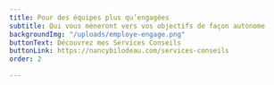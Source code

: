 ```yaml
---
title: Pour des équipes plus qu’engagées
subtitle: Qui vous mèneront vers vos objectifs de façon autonome
backgroundImg: "/uploads/employe-engage.png"
buttonText: Découvrez mes Services Conseils
buttonLink: https://nancybilodeau.com/services-conseils
order: 2

---
```

